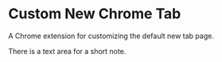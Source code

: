 # Custom New Chrome Tab

A Chrome extension for customizing the default new tab page. 

There is a text area for a short note. 
